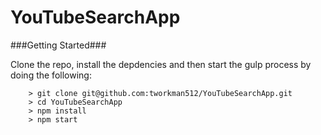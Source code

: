 # YouTubeSearchApp

###Getting Started###

Clone the repo, install the depdencies and then start the gulp process by doing the following:

```
	> git clone git@github.com:tworkman512/YouTubeSearchApp.git
	> cd YouTubeSearchApp
	> npm install
	> npm start
```
